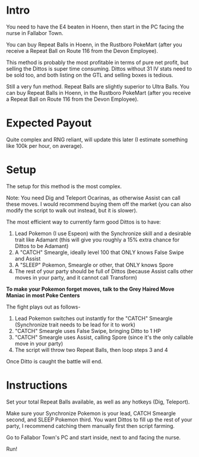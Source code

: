 # Intro
You need to have the E4 beaten in Hoenn, then start in the PC facing the nurse in Fallabor Town.

You can buy Repeat Balls in Hoenn, in the Rustboro PokeMart (after you receive a Repeat Ball on Route 116 from the Devon Employee).

This method is probably the most profitable in terms of pure net profit, but selling the Dittos is super time consuming. Dittos without 31 IV stats need to be sold too, and both listing on the GTL and selling boxes is tedious. 

Still a very fun method. Repeat Balls are slightly superior to Ultra Balls. You can buy Repeat Balls in Hoenn, in the Rustboro PokeMart (after you receive a Repeat Ball on Route 116 from the Devon Employee).

# Expected Payout
Quite complex and RNG reliant, will update this later (I estimate something like 100k per hour, on average).

# Setup
The setup for this method is the most complex. 

Note: You need Dig and Teleport Ocarinas, as otherwise Assist can call these moves. I would recommend buying them off the market (you can also modify the script to walk out instead, but it is slower).

The most efficient way to currently farm good Dittos is to have:

1. Lead Pokemon (I use Espeon) with the Synchronize skill and a desirable trait like Adamant (this will give you roughly a 15% extra chance for Dittos to be Adamant)
2. A "CATCH" Smeargle, ideally level 100 that ONLY knows False Swipe and Assist
3. A "SLEEP" Pokemon, Smeargle or other, that ONLY knows Spore
4. The rest of your party should be full of Dittos (because Assist calls other moves in your party, and it cannot call Transform)

**To make your Pokemon forget moves, talk to the Grey Haired Move Maniac in most Poke Centers**

The fight plays out as follows-

1. Lead Pokemon switches out instantly for the "CATCH" Smeargle (Synchronize trait needs to be lead for it to work)
2. "CATCH" Smeargle uses False Swipe, bringing Ditto to 1 HP
3. "CATCH" Smeargle uses Assist, calling Spore (since it's the only callable move in your party)
4. The script will throw two Repeat Balls, then loop steps 3 and 4

Once Ditto is caught the battle will end. 

# Instructions
Set your total Repeat Balls available, as well as any hotkeys (Dig, Teleport).

Make sure your Synchronize Pokemon is your lead, CATCH Smeargle second, and SLEEP Pokemon third. You want Dittos to fill up the rest of your party, I recommend catching them manually first then script farming.

Go to Fallabor Town's PC and start inside, next to and facing the nurse. 

Run!
